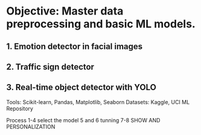 # Objective: Master data preprocessing and basic ML models.
## 1. Emotion detector in facial images
## 2. Traffic sign detector
## 3. Real-time object detector with YOLO
   
Tools: Scikit-learn, Pandas, Matplotlib, Seaborn
Datasets: Kaggle, UCI ML Repository

Process 1-4 select the model 5 and 6 tunning 7-8 SHOW AND PERSONALIZATION